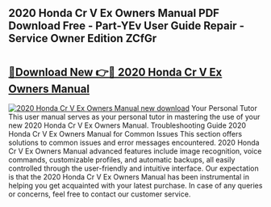 ## 2020 Honda Cr V Ex Owners Manual PDF Download Free - Part-YEv User Guide Repair - Service Owner Edition ZCfGr

# <h2><a href="http://bc1504.oget.top/?id=2020+Honda+Cr+V+Ex+Owners+Manual">🔗Download New 👉🔴 2020 Honda Cr V Ex Owners Manual</a></h2>

[![2020 Honda Cr V Ex Owners Manual new download](https://i.imgur.com/5g1atiW.png)](http://bc1504.oget.top/?id=2020+Honda+Cr+V+Ex+Owners+Manual)
Your Personal Tutor This user manual serves as your personal tutor in mastering the use of your new 2020 Honda Cr V Ex Owners Manual. Troubleshooting Guide 2020 Honda Cr V Ex Owners Manual for Common Issues This section offers solutions to common issues and error messages encountered. 2020 Honda Cr V Ex Owners Manual advanced features include image recognition, voice commands, customizable profiles, and automatic backups, all easily controlled through the user-friendly and intuitive interface. Our expectation is that the 2020 Honda Cr V Ex Owners Manual has been instrumental in helping you get acquainted with your latest purchase. In case of any queries or concerns, feel free to contact our customer service.
